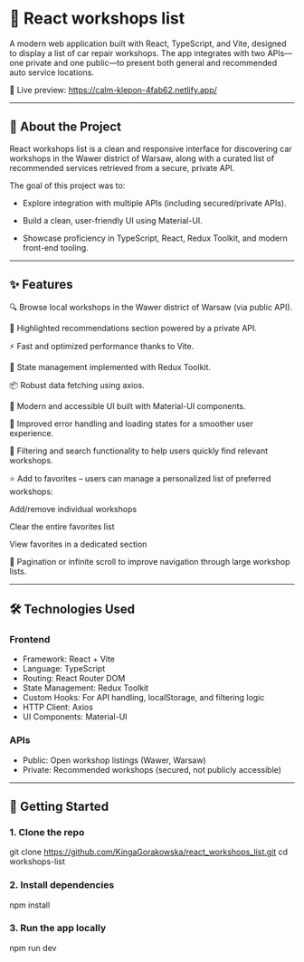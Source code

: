 # 🚗 React workshops list

A modern web application built with React, TypeScript, and Vite, designed to display a list of car repair workshops. The app integrates with two APIs—one private and one public—to present both general and recommended auto service locations.

🔗 Live preview: https://calm-klepon-4fab62.netlify.app/

---

## 📌 About the Project

React workshops list is a clean and responsive interface for discovering car workshops in the Wawer district of Warsaw, along with a curated list of recommended services retrieved from a secure, private API.

The goal of this project was to:

- Explore integration with multiple APIs (including secured/private APIs).

- Build a clean, user-friendly UI using Material-UI.

- Showcase proficiency in TypeScript, React, Redux Toolkit, and modern front-end tooling.

---  

## ✨ Features

🔍 Browse local workshops in the Wawer district of Warsaw (via public API).

🌟 Highlighted recommendations section powered by a private API.

⚡ Fast and optimized performance thanks to Vite.

🔄 State management implemented with Redux Toolkit.

📦 Robust data fetching using axios.

🎨 Modern and accessible UI built with Material-UI components.

🧩 Improved error handling and loading states for a smoother user experience.

🔎 Filtering and search functionality to help users quickly find relevant workshops.

⭐ Add to favorites – users can manage a personalized list of preferred workshops:

Add/remove individual workshops

Clear the entire favorites list

View favorites in a dedicated section

📄 Pagination or infinite scroll to improve navigation through large workshop lists.

---

## 🛠️ Technologies Used

### Frontend
- Framework: React + Vite
- Language: TypeScript
- Routing: React Router DOM
- State Management: Redux Toolkit
- Custom Hooks: For API handling, localStorage, and filtering logic
- HTTP Client: Axios
- UI Components: Material-UI
  
### APIs
- Public: Open workshop listings (Wawer, Warsaw)
- Private: Recommended workshops (secured, not publicly accessible)

---


## 🚀 Getting Started
### 1. Clone the repo
git clone  https://github.com/KingaGorakowska/react_workshops_list.git
cd workshops-list

### 2. Install dependencies
npm install

### 3. Run the app locally
npm run dev

